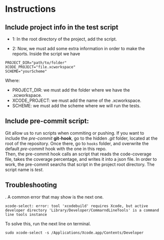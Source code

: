 # Instructions

## Include project info in the test script

- 1: In the root directory of the project, add the script. 

- 2: Now, we must add some extra information in order to make the reports. Inside the script we have

```
PROJECT_DIR="path/to/folder"
XCODE_PROJECT="file.xcworkspace"
SCHEME="yourScheme"
```

Where:
 - PROJECT_DIR: we must add the folder where we have the .xcworkspace.
 - XCODE_PROJECT: we must add the name of the .xcworkspace.
 - SCHEME: we must add the scheme where we will run the tests.


## Include pre-commit script:

Git allow us to run scripts when commiting or pushing. If you want to include the *pre-commit* **git-hook**, go to the hidden *.git* folder, located at the root of the repository. Once there, go to `hooks` folder, and overwrite the default *pre-commit* hook with the one in this repo.  
Then, the pre-commit hook calls an script that reads the code-coverage file, takes the coverage percentage, and writes it into a json file. In order to work, the pre-commit searchs that script in the project root directory. The script name is *test*.

## Troubleshooting

. A common error that may show is the next one.
```
xcode-select: error: tool 'xcodebuild' requires Xcode, but active developer directory 'Library/Developer/CommarndLineTools' is a command line tools instance
```

To solve this, run the next line on terminal.
```
sudo xcode-select -s /Applications/Xcode.app/Contents/Developer
```

